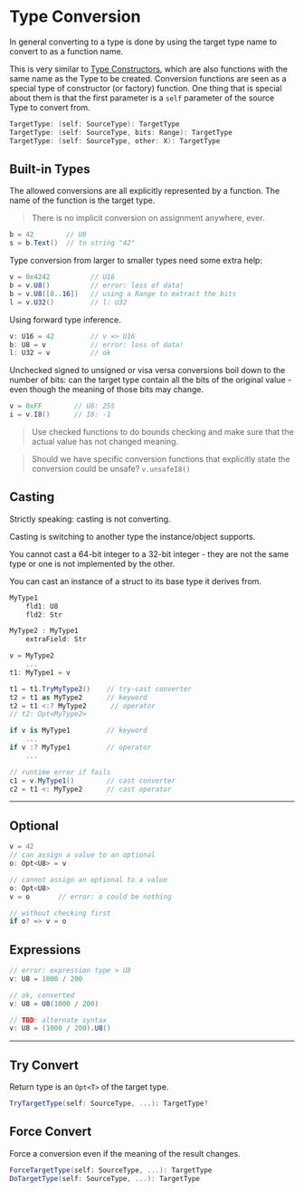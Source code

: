 # Type Conversion

In general converting to a type is done by using the target type name to convert to as a function name.

This is very similar to [Type Constructors](types.md$Type-Constructors), which are also functions with the same name as the Type to be created. Conversion functions are seen as a special type of constructor (or factory) function. One thing that is special about them is that the first parameter is a `self` parameter of the source Type to convert from.

```csharp
TargetType: (self: SourceType): TargetType
TargetType: (self: SourceType, bits: Range): TargetType
TargetType: (self: SourceType, other: X): TargetType
```

## Built-in Types

The allowed conversions are all explicitly represented by a function. The name of the function is the target type.

> There is no implicit conversion on assignment anywhere, ever.

```C#
b = 42        // U8
s = b.Text()  // to string "42"
```

Type conversion from larger to smaller types need some extra help:

```C#
v = 0x4242          // U16
b = v.U8()          // error: loss of data!
b = v.U8([8..16])   // using a Range to extract the bits
l = v.U32()         // l: U32
```

Using forward type inference.

```C#
v: U16 = 42         // v => U16
b: U8 = v           // error: loss of data!
l: U32 = v          // ok
```

Unchecked signed to unsigned or visa versa conversions boil down to the number of bits: can the target type contain all the bits of the original value - even though the meaning of those bits may change.

```C#
v = 0xFF        // U8: 255
i = v.I8()      // I8: -1
```

> Use checked functions to do bounds checking and make sure that the actual value has not changed meaning.

> Should we have specific conversion functions that explicitly state the conversion could be unsafe? `v.unsafeI8()`

## Casting

Strictly speaking: casting is not converting.

Casting is switching to another type the instance/object supports.

You cannot cast a 64-bit integer to a 32-bit integer - they are not the same type or one is not implemented by the other.

You can cast an instance of a struct to its base type it derives from.

```csharp
MyType1
    fld1: U8
    fld2: Str

MyType2 : MyType1
    extraField: Str

v = MyType2
    ...
t1: MyType1 = v

t1 = t1.TryMyType2()    // try-cast converter
t2 = t1 as MyType2      // keyword
t2 = t1 <:? MyType2      // operator
// t2: Opt<MyType2>

if v is MyType1         // keyword
    ...
if v :? MyType1         // operator
    ...

// runtime error if fails
c1 = v.MyType1()        // cast converter
c2 = t1 <: MyType2      // cast operator
```

---

## Optional

```csharp
v = 42
// can assign a value to an optional
o: Opt<U8> = v

// cannot assign an optional to a value
o: Opt<U8>
v = o       // error: o could be nothing

// without checking first
if o? => v = o
```

## Expressions

```csharp
// error: expression type > U8
v: U8 = 1000 / 200

// ok, converted
v: U8 = U8(1000 / 200)

// TBD: alternate syntax
v: U8 = (1000 / 200).U8()
```

----

## Try Convert

Return type is an `Opt<T>` of the target type.

```csharp
TryTargetType(self: SourceType, ...): TargetType?
```

## Force Convert

Force a conversion even if the meaning of the result changes.

```csharp
ForceTargetType(self: SourceType, ...): TargetType
DoTargetType(self: SourceType, ...): TargetType
```
